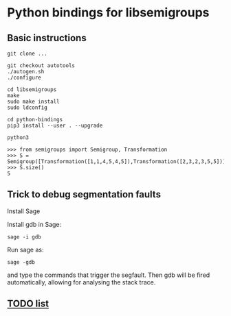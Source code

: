 # Python bindings for libsemigroups

## Basic instructions

    git clone ...

    git checkout autotools
    ./autogen.sh
    ./configure

    cd libsemigroups
    make
    sudo make install
    sudo ldconfig

    cd python-bindings
    pip3 install --user . --upgrade

    python3

    >>> from semigroups import Semigroup, Transformation
    >>> S = Semigroup([Transformation([1,1,4,5,4,5]),Transformation([2,3,2,3,5,5])])
    >>> S.size()
    5

## Trick to debug segmentation faults

Install Sage

Install gdb in Sage:

    sage -i gdb

Run sage as:

    sage -gdb

and type the commands that trigger the segfault. Then gdb will be
fired automatically, allowing for analysing the stack trace.

## [TODO list](TODO)
